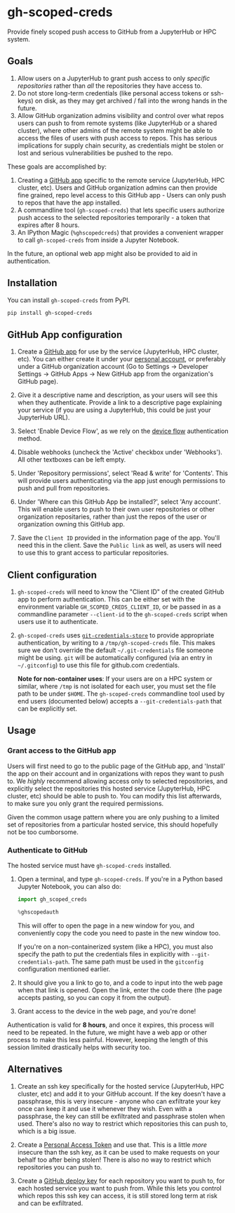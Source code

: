 # gh-scoped-creds

Provide finely scoped push access to GitHub from a JupyterHub or
HPC system.

## Goals

1. Allow users on a JupyterHub to grant push access to only *specific
   repositories* rather than *all* the repositories they have access to.
2. Do not store long-term credentials (like personal access tokens or
   ssh-keys) on disk, as they may get archived / fall into the wrong
   hands in the future.
3. Allow GitHub organization admins visibility and control over what
   repos users can push to from remote systems (like JupyterHub or a
   shared cluster), where other admins of the remote system might
   be able to access the files of users with push access to repos. This
   has serious implications for supply chain security, as credentials
   might be stolen or lost and serious vulnerabilities be pushed to
   the repo.

These goals are accomplished by:

1. Creating a [GitHub app](https://docs.github.com/en/developers/apps)
   specific to the remote service (JupyterHub, HPC cluster, etc). Users
   and GitHub organization admins can then provide fine grained, repo
   level access to this GitHub app - Users can only push to repos that have the
   app installed.
2. A commandline tool (`gh-scoped-creds`) that lets specific users
   authorize push access to the selected repositories temporarily - a token
   that expires after 8 hours.
3. An IPython Magic (`%ghscopedcreds`) that provides a convenient wrapper to call
   `gh-scoped-creds` from inside a Jupyter Notebook.

In the future, an optional web app might also be provided to aid in
authentication.

## Installation

You can install `gh-scoped-creds` from PyPI.

```bash
pip install gh-scoped-creds
```

## GitHub App configuration

1. Create a [GitHub app](https://docs.github.com/en/developers/apps) for
   use by the service (JupyterHub, HPC cluster, etc). You can either create
   it under your [personal account](https://github.com/settings/apps/new),
   or preferably under a GitHub organization account (Go to Settings ->
   Developer Settings -> GitHub Apps -> New GitHub app from the organization's
   GitHub page).

2. Give it a descriptive name and description, as your users will see this
   when they authenticate. Provide a link to a descriptive page explaining your
   service (if you are using a JupyterHub, this could be just your JupyterHub URL).

3. Select 'Enable Device Flow', as we rely on the [device flow](https://docs.github.com/en/enterprise-server@3.3/developers/apps/building-oauth-apps/authorizing-oauth-apps#device-flow)
   authentication method.

4. Disable webhooks (uncheck the 'Active' checkbox under 'Webhooks'). All other
   textboxes can be left empty.

5. Under 'Repository permissions', select 'Read & write' for 'Contents'. This
   will provide users authenticating via the app just enough permissions to push
   and pull from repositories.

6. Under 'Where can this GitHub App be installed?', select 'Any account'. This will
   enable users to push to their own user repositories or other organization repositaries,
   rather than just the repos of the user or organization owning this GitHub app.

7. Save the `Client ID` provided in the information page of the app. You'll need this
   in the client. Save the `Public link` as well, as users will need to use this to grant
   access to particular repositories.

## Client configuration

1. `gh-scoped-creds` will need to know the "Client ID" of the created GitHub app to
    perform authentication. This can be either set with the environment variable
	`GH_SCOPED_CREDS_CLIENT_ID`, or be passed in as a commandline parameter `--client-id` to
	the `gh-scoped-creds` script when users use it to authenticate.

1. `gh-scoped-creds` uses [`git-credentials-store`](https://git-scm.com/docs/git-credential-store)
   to provide appropriate authentication, by writing to a `/tmp/gh-scoped-creds`
   file. This makes sure we don't override the default `~/.git-credentials` file
   someone might be using. `git` will be automatically configured (via an entry
   in `~/.gitconfig`) to use this file for github.com credentials.

   **Note for non-container uses**: If your users are on a HPC system or similar,
   where `/tmp` is not isolated for each user, you must set the file path to be
   under `$HOME`. The `gh-scoped-creds` commandline tool used by end users
   (documented below) accepts a `--git-credentials-path` that can be explicitly
   set.

## Usage

### Grant access to the GitHub app

Users will first need to go to the public page of the GitHub app, and
'Install' the app on their account and in organizations with repos they
want to push to. We *highly* recommend allowing access only to selected
repositories, and explicitly select the repositories this hosted service
(JupyterHub, HPC cluster, etc) should be able to push to. You can modify
this list afterwards, to make sure you only grant the required permissions.

Given the common usage pattern where you are only pushing to a limited
set of repositories from a particular hosted service, this should hopefully
not be too cumborsome.

### Authenticate to GitHub

The hosted service must have `gh-scoped-creds` installed.

1. Open a terminal, and type `gh-scoped-creds`. If you're in a Python based
   Jupyter Notebook, you can also do:

   ```python
   import gh_scoped_creds

   %ghscopedauth
   ```

   This will offer to open the page in a new window for you, and conveniently
   copy the code you need to paste in the new window too.

   If you're on a non-containerized system (like a HPC), you must
   also specify the path to put the credentials files in explicitly
   with `--git-credentials-path`. The same path must be used in the
   `gitconfig` configuration mentioned earlier.

2. It should give you a link to go to, and a code to input into the web page
   when that link is opened. Open the link, enter the code there (the page accepts
   pasting, so you can copy it from the output).

3. Grant access to the device in the web page, and you're done!

Authentication is valid for **8 hours**, and once it expires, this
process will need to be repeated. In the future, we might have a
web app or other process to make this less painful. However, keeping
the length of this session limited drastically helps with security too.

## Alternatives

1. Create an ssh key specifically for the hosted service (JupyterHub, HPC cluster, etc)
   and add it to your GitHub account. If the key doesn't have a passphrase, this is
   very insecure - anyone who can exfiltrate your key once can keep it and use it
   whenever they wish. Even with a passphrase, the key can still be exfiltrated and
   passphrase stolen when used. There's also no way to restrict which repositories
   this can push to, which is a big issue.

2. Create a [Personal Access Token](https://docs.github.com/en/authentication/keeping-your-account-and-data-secure/creating-a-personal-access-token)
   and use that. This is a little *more* insecure than the ssh key, as it can be used
   to make requests on your behalf too after being stolen! There is also no way to
   restrict which repositories you can push to.

3. Create a [GitHub deploy key](https://docs.github.com/en/developers/overview/managing-deploy-keys)
   for each repository you want to push to, for each hosted service you want to push
   from. While this lets you control which repos this ssh key can access, it is still
   stored long term at risk and can be exfiltrated.